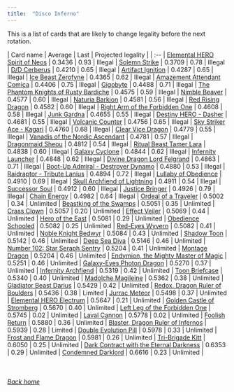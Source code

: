 ```yaml
---
title:  "Disco Inferno"
---
```


This is a list of cards that are likely to change legality before the next rotation.

| Card name | Average | Last | Projected legality |
| :-- |
[Elemental HERO Spirit of Neos](https://db.ygoprodeck.com/card/?search=Elemental%20HERO%20Spirit%20of%20Neos) | 0.3436 | 0.93 | Illegal |
[Solemn Strike](https://db.ygoprodeck.com/card/?search=Solemn%20Strike) | 0.3709 | 0.78 | Illegal |
[D/D Cerberus](https://db.ygoprodeck.com/card/?search=D/D%20Cerberus) | 0.4210 | 0.65 | Illegal |
[Artifact Ignition](https://db.ygoprodeck.com/card/?search=Artifact%20Ignition) | 0.4287 | 0.65 | Illegal |
[Ice Beast Zerofyne](https://db.ygoprodeck.com/card/?search=Ice%20Beast%20Zerofyne) | 0.4365 | 0.62 | Illegal |
[Amazement Attendant Comica](https://db.ygoprodeck.com/card/?search=Amazement%20Attendant%20Comica) | 0.4406 | 0.75 | Illegal |
[Gigobyte](https://db.ygoprodeck.com/card/?search=Gigobyte) | 0.4488 | 0.71 | Illegal |
[The Phantom Knights of Rusty Bardiche](https://db.ygoprodeck.com/card/?search=The%20Phantom%20Knights%20of%20Rusty%20Bardiche) | 0.4575 | 0.59 | Illegal |
[Nimble Beaver](https://db.ygoprodeck.com/card/?search=Nimble%20Beaver) | 0.4577 | 0.60 | Illegal |
[Naturia Barkion](https://db.ygoprodeck.com/card/?search=Naturia%20Barkion) | 0.4581 | 0.56 | Illegal |
[Red Rising Dragon](https://db.ygoprodeck.com/card/?search=Red%20Rising%20Dragon) | 0.4582 | 0.60 | Illegal |
[Right Arm of the Forbidden One](https://db.ygoprodeck.com/card/?search=Right%20Arm%20of%20the%20Forbidden%20One) | 0.4608 | 0.58 | Illegal |
[Junk Gardna](https://db.ygoprodeck.com/card/?search=Junk%20Gardna) | 0.4655 | 0.55 | Illegal |
[Destiny HERO - Dasher](https://db.ygoprodeck.com/card/?search=Destiny%20HERO%20-%20Dasher) | 0.4681 | 0.55 | Illegal |
[Volcanic Counter](https://db.ygoprodeck.com/card/?search=Volcanic%20Counter) | 0.4756 | 0.65 | Illegal |
[Sky Striker Ace - Kagari](https://db.ygoprodeck.com/card/?search=Sky%20Striker%20Ace%20-%20Kagari) | 0.4760 | 0.68 | Illegal |
[Clear Vice Dragon](https://db.ygoprodeck.com/card/?search=Clear%20Vice%20Dragon) | 0.4779 | 0.55 | Illegal |
[Vanadis of the Nordic Ascendant](https://db.ygoprodeck.com/card/?search=Vanadis%20of%20the%20Nordic%20Ascendant) | 0.4781 | 0.57 | Illegal |
[Dragonmaid Sheou](https://db.ygoprodeck.com/card/?search=Dragonmaid%20Sheou) | 0.4812 | 0.54 | Illegal |
[Ritual Beast Tamer Lara](https://db.ygoprodeck.com/card/?search=Ritual%20Beast%20Tamer%20Lara) | 0.4838 | 0.60 | Illegal |
[Galaxy Cyclone](https://db.ygoprodeck.com/card/?search=Galaxy%20Cyclone) | 0.4844 | 0.62 | Illegal |
[Infernity Launcher](https://db.ygoprodeck.com/card/?search=Infernity%20Launcher) | 0.4848 | 0.62 | Illegal |
[Divine Dragon Lord Felgrand](https://db.ygoprodeck.com/card/?search=Divine%20Dragon%20Lord%20Felgrand) | 0.4863 | 0.71 | Illegal |
[Boot-Up Admiral - Destroyer Dynamo](https://db.ygoprodeck.com/card/?search=Boot-Up%20Admiral%20-%20Destroyer%20Dynamo) | 0.4880 | 0.53 | Illegal |
[Raidraptor - Tribute Lanius](https://db.ygoprodeck.com/card/?search=Raidraptor%20-%20Tribute%20Lanius) | 0.4894 | 0.72 | Illegal |
[Lullaby of Obedience](https://db.ygoprodeck.com/card/?search=Lullaby%20of%20Obedience) | 0.4910 | 0.69 | Illegal |
[Skull Archfiend of Lightning](https://db.ygoprodeck.com/card/?search=Skull%20Archfiend%20of%20Lightning) | 0.4911 | 0.54 | Illegal |
[Successor Soul](https://db.ygoprodeck.com/card/?search=Successor%20Soul) | 0.4912 | 0.60 | Illegal |
[Justice Bringer](https://db.ygoprodeck.com/card/?search=Justice%20Bringer) | 0.4926 | 0.79 | Illegal |
[Chain Energy](https://db.ygoprodeck.com/card/?search=Chain%20Energy) | 0.4982 | 0.64 | Illegal |
[Ordeal of a Traveler](https://db.ygoprodeck.com/card/?search=Ordeal%20of%20a%20Traveler) | 0.5002 | 0.34 | Unlimited |
[Beastking of the Swamps](https://db.ygoprodeck.com/card/?search=Beastking%20of%20the%20Swamps) | 0.5051 | 0.35 | Unlimited |
[Crass Clown](https://db.ygoprodeck.com/card/?search=Crass%20Clown) | 0.5057 | 0.20 | Unlimited |
[Effect Veiler](https://db.ygoprodeck.com/card/?search=Effect%20Veiler) | 0.5069 | 0.44 | Unlimited |
[Hero of the East](https://db.ygoprodeck.com/card/?search=Hero%20of%20the%20East) | 0.5081 | 0.29 | Unlimited |
[Obedience Schooled](https://db.ygoprodeck.com/card/?search=Obedience%20Schooled) | 0.5082 | 0.25 | Unlimited |
[Red-Eyes Wyvern](https://db.ygoprodeck.com/card/?search=Red-Eyes%20Wyvern) | 0.5082 | 0.41 | Unlimited |
[Noble Knight Bedwyr](https://db.ygoprodeck.com/card/?search=Noble%20Knight%20Bedwyr) | 0.5084 | 0.43 | Unlimited |
[Shadow Toon](https://db.ygoprodeck.com/card/?search=Shadow%20Toon) | 0.5142 | 0.46 | Unlimited |
[Deep Sea Diva](https://db.ygoprodeck.com/card/?search=Deep%20Sea%20Diva) | 0.5146 | 0.46 | Unlimited |
[Number 102: Star Seraph Sentry](https://db.ygoprodeck.com/card/?search=Number%20102:%20Star%20Seraph%20Sentry) | 0.5204 | 0.41 | Unlimited |
[Montage Dragon](https://db.ygoprodeck.com/card/?search=Montage%20Dragon) | 0.5204 | 0.46 | Unlimited |
[Endymion, the Mighty Master of Magic](https://db.ygoprodeck.com/card/?search=Endymion,%20the%20Mighty%20Master%20of%20Magic) | 0.5251 | 0.46 | Unlimited |
[Galaxy-Eyes Photon Dragon](https://db.ygoprodeck.com/card/?search=Galaxy-Eyes%20Photon%20Dragon) | 0.5270 | 0.37 | Unlimited |
[Infernity Archfiend](https://db.ygoprodeck.com/card/?search=Infernity%20Archfiend) | 0.5319 | 0.42 | Unlimited |
[Toon Briefcase](https://db.ygoprodeck.com/card/?search=Toon%20Briefcase) | 0.5340 | 0.40 | Unlimited |
[Madolche Magileine](https://db.ygoprodeck.com/card/?search=Madolche%20Magileine) | 0.5362 | 0.38 | Unlimited |
[Gladiator Beast Darius](https://db.ygoprodeck.com/card/?search=Gladiator%20Beast%20Darius) | 0.5429 | 0.42 | Unlimited |
[Redox, Dragon Ruler of Boulders](https://db.ygoprodeck.com/card/?search=Redox,%20Dragon%20Ruler%20of%20Boulders) | 0.5436 | 0.38 | Limited |
[Jurrac Meteor](https://db.ygoprodeck.com/card/?search=Jurrac%20Meteor) | 0.5498 | 0.37 | Unlimited |
[Elemental HERO Electrum](https://db.ygoprodeck.com/card/?search=Elemental%20HERO%20Electrum) | 0.5647 | 0.21 | Unlimited |
[Golden Castle of Stromberg](https://db.ygoprodeck.com/card/?search=Golden%20Castle%20of%20Stromberg) | 0.5670 | 0.40 | Unlimited |
[Left Leg of the Forbidden One](https://db.ygoprodeck.com/card/?search=Left%20Leg%20of%20the%20Forbidden%20One) | 0.5745 | 0.02 | Unlimited |
[Laval Cannon](https://db.ygoprodeck.com/card/?search=Laval%20Cannon) | 0.5778 | 0.02 | Unlimited |
[Foolish Return](https://db.ygoprodeck.com/card/?search=Foolish%20Return) | 0.5880 | 0.36 | Unlimited |
[Blaster, Dragon Ruler of Infernos](https://db.ygoprodeck.com/card/?search=Blaster,%20Dragon%20Ruler%20of%20Infernos) | 0.5939 | 0.28 | Limited |
[Double Evolution Pill](https://db.ygoprodeck.com/card/?search=Double%20Evolution%20Pill) | 0.5978 | 0.33 | Unlimited |
[Frost and Flame Dragon](https://db.ygoprodeck.com/card/?search=Frost%20and%20Flame%20Dragon) | 0.5981 | 0.26 | Unlimited |
[Tri-Brigade Kitt](https://db.ygoprodeck.com/card/?search=Tri-Brigade%20Kitt) | 0.6050 | 0.25 | Unlimited |
[Dark Contract with the Eternal Darkness](https://db.ygoprodeck.com/card/?search=Dark%20Contract%20with%20the%20Eternal%20Darkness) | 0.6353 | 0.29 | Unlimited |
[Condemned Darklord](https://db.ygoprodeck.com/card/?search=Condemned%20Darklord) | 0.6616 | 0.23 | Unlimited |

<br>

###### [Back home](index)